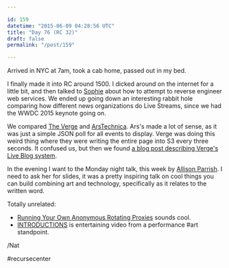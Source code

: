 ```yaml
---

id: 159
datetime: "2015-06-09 04:28:56 UTC"
title: "Day 76 (RC 32)"
draft: false
permalink: "/post/159"

---
```


Arrived in NYC at 7am, took a cab home, passed out in my bed.

I finally made it into RC around 1500. I dicked around on the internet for a little bit, and then talked to [Sophie](https://sfrapoport.github.io/) about how to attempt to reverse engineer web services. We ended up going down an interesting rabbit hole comparing how different news organizations do Live Streams, since we had the WWDC 2015 keynote going on.

We compared [The Verge](http://live.theverge.com/apple-wwdc-2015-liveblog/) and [ArsTechnica](https://live.arstechnica.com/apples-wwdc-2015-keynote-liveblog/). Ars's made a lot of sense, as it was just a simple JSON poll for all events to display. Verge was doing this weird thing where they were writing the entire page into S3 every three seconds. It confused us, but then we found [a blog post describing Verge's Live Blog system](https://product.voxmedia.com/2012/6/15/5426782/introducing-syllabus-vox-medias-s3-powered-liveblog-platform).

In the evening I want to the Monday night talk, this week by [Allison Parrish](https://www.decontextualize.com/). I need to ask her for slides, it was a pretty inspiring talk on cool things you can build combining art and technology, specifically as it relates to the written word.

Totally unrelated:

 - [Running Your Own Anonymous Rotating Proxies](https://blog.databigbang.com/running-your-own-anonymous-rotating-proxies/) sounds cool.
 - [INTRODUCTIONS](https://vimeo.com/125095515) is entertaining video from a performance #art standpoint.

/Nat

#recursecenter


